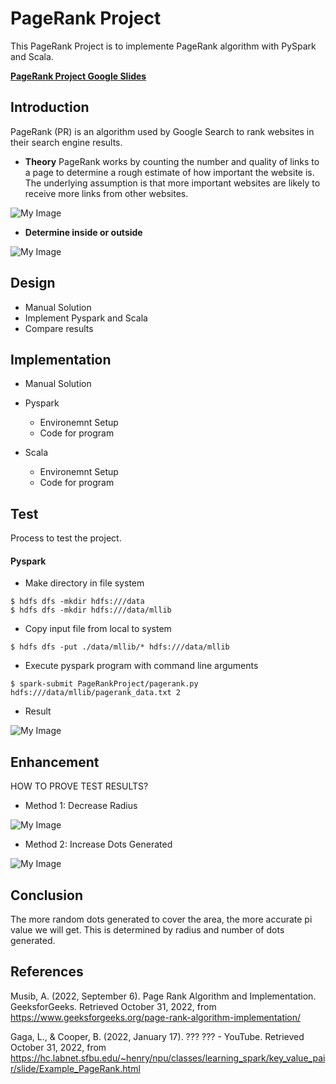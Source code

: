  # PageRank Project

This PageRank Project is to implemente PageRank algorithm with PySpark and Scala.

**[PageRank Project Google Slides](https://docs.google.com/presentation/d/1ILLveSol3wyDaY8U17LL0d7b7DekkJGwxkWpVfXO8aM/edit?usp=sharing)**

## Introduction

PageRank (PR) is an algorithm used by Google Search to rank websites in their search engine results. 
* **Theory**
PageRank works by counting the number and quality of links to a page to determine a rough estimate of how important the website is. The underlying assumption is that more important websites are likely to receive more links from other websites.

![My Image](./image/pi.png)

* **Determine inside or outside**

![My Image](./image/pi2.png)


## Design

* Manual Solution
* Implement Pyspark and Scala
* Compare results

## Implementation
* Manual Solution

* Pyspark
  * Environemnt Setup
  * Code for program
 
* Scala
  * Environemnt Setup
  * Code for program
  
## Test

Process to test the project.

#### Pyspark
* Make directory in file system

```
$ hdfs dfs -mkdir hdfs:///data
$ hdfs dfs -mkdir hdfs:///data/mllib
```
   
* Copy input file from local to system

```
$ hdfs dfs -put ./data/mllib/* hdfs:///data/mllib
```

*  Execute pyspark program with command line arguments

```
$ spark-submit PageRankProject/pagerank.py hdfs:///data/mllib/pagerank_data.txt 2
```

* Result

![My Image](./image/pi2.png)

## Enhancement

HOW TO PROVE TEST RESULTS?

* Method 1: Decrease Radius  

![My Image](./image/decreaseR.png)

* Method 2: Increase Dots Generated

![My Image](./image/increaseNum.png)



## Conclusion
The more random dots generated to cover the area, the more accurate pi value we will get. This is determined by radius and number of dots generated.


## References

Musib, A. (2022, September 6). Page Rank Algorithm and Implementation. GeeksforGeeks. Retrieved October 31, 2022, from https://www.geeksforgeeks.org/page-rank-algorithm-implementation/ 

Gaga, L., & Cooper, B. (2022, January 17). ??? ??? - YouTube. Retrieved October 31, 2022, from https://hc.labnet.sfbu.edu/~henry/npu/classes/learning_spark/key_value_pair/slide/Example_PageRank.html 

